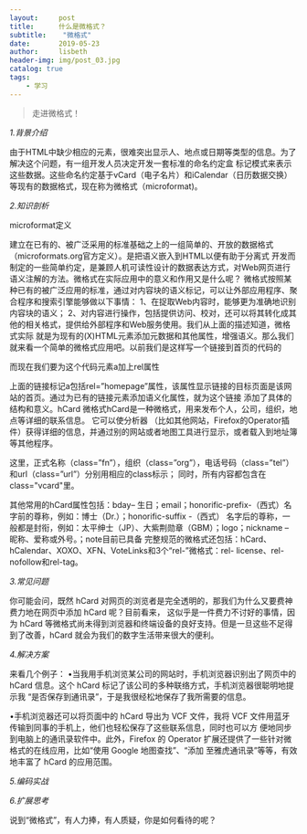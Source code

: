 ```yaml
---
layout:     post
title:      什么是微格式？
subtitle:    "微格式"
date:       2019-05-23
author:     lisbeth
header-img: img/post_03.jpg
catalog: true
tags:
    - 学习
---
```

 > 走进微格式！


*1.背景介绍*

由于HTML中缺少相应的元素，很难突出显示人、地点或日期等类型的信息。为了解决这个问题，有一组开发人员决定开发一套标准的命名约定盒
标记模式来表示这些数据。这些命名约定基于vCard（电子名片）和iCalendar（日历数据交换）等现有的数据格式，现在称为微格式（microformat)。

*2.知识剖析*

microformat定义

建立在已有的、被广泛采用的标准基础之上的一组简单的、开放的数据格式（microformats.org官方定义）。是把语义嵌入到HTML以便有助于分离式
开发而制定的一些简单约定，是兼顾人机可读性设计的数据表达方式，对Web网页进行语义注解的方法。微格式在实际应用中的意义和作用又是什么呢？
微格式按照某种已有的被广泛应用的标准，通过对内容块的语义标记，可以让外部应用程序、聚合程序和搜索引擎能够做以下事情：
1、在捉取Web内容时，能够更为准确地识别内容块的语义；
2、对内容进行操作，包括提供访问、校对，还可以将其转化成其他的相关格式，提供给外部程序和Web服务使用。我们从上面的描述知道，微格式实际
就是为现有的(X)HTML元素添加元数据和其他属性，增强语义。那么我们就来看一个简单的微格式应用吧。以前我们是这样写一个链接到首页的代码的




而现在我们要为这个代码元素a加上rel属性





上面的链接标记a包括rel=”homepage”属性，该属性显示链接的目标页面是该网站的首页。通过为已有的链接元素添加语义化属性，就为这个链接
添加了具体的结构和意义。hCard 微格式hCard是一种微格式，用来发布个人，公司，组织，地点等详细的联系信息。 它可以使分析器
（比如其他网站，Firefox的Operator插件）获得详细的信息，并通过别的网站或者地图工具进行显示，或者载入到地址簿等其他程序。











这里，正式名称（class=”fn”），组织（class=”org”），电话号码（class=”tel”）和url（class=”url”）分别用相应的class标示；
同时，所有内容都包含在class="vcard"里。











其他常用的hCard属性包括：bday– 生日；email；honorific-prefix-（西式）名字前的尊称，例如：博士（Dr.）；honorific-suffix -（西式）
名字后的尊称，一般都是封衔，例如：太平绅士（JP）、大紫荆勋章（GBM）；logo；nickname – 昵称、爱称或外号。；note目前已具备
完整规范的微格式还包括：hCard、hCalendar、XOXO、XFN、VoteLinks和3个“rel-”微格式：rel- license、rel-nofollow和rel-tag。

*3.常见问题*

你可能会问，既然 hCard 对网页的浏览者是完全透明的，那我们为什么又要费神费力地在网页中添加 hCard 呢？目前看来，
这似乎是一件费力不讨好的事情，因为 hCard 等微格式尚未得到浏览器和终端设备的良好支持。但是一旦这些不足得到了改善，hCard 
就会为我们的数字生活带来很大的便利。

*4.解决方案*

来看几个例子：
•当我用手机浏览某公司的网站时，手机浏览器识别出了网页中的 hCard 信息。这个 hCard 标记了该公司的多种联络方式，手机浏览器很聪明地提示我
“是否保存到通讯录”，于是我很经松地保存了我所需要的信息。

•手机浏览器还可以将页面中的 hCard 导出为 VCF 文件，我将 VCF 文件用蓝牙传输到同事的手机上，他们也轻松保存了这些联系信息，同时也可以方
便地同步到电脑上的通讯录软件中。此外，Firefox 的 Operator 扩展还提供了一些针对微格式的在线应用，比如“使用 Google 地图查找”、“添加
至雅虎通讯录”等等，有效地丰富了 hCard 的应用范围。

*5.编码实战*

*6.扩展思考*

说到“微格式”，有人力捧，有人质疑，你是如何看待的呢？
